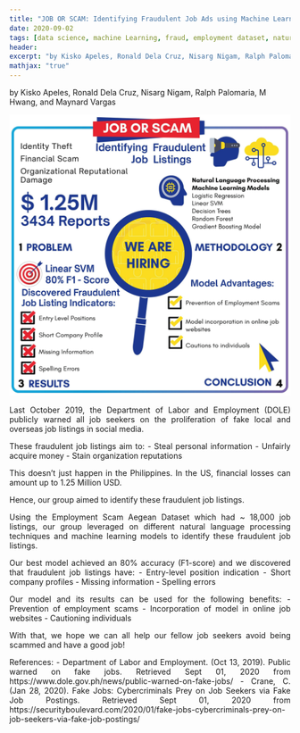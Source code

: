 ```yaml
---
title: "JOB OR SCAM: Identifying Fraudulent Job Ads using Machine Learning"
date: 2020-09-02
tags: [data science, machine Learning, fraud, employment dataset, natural language processing]
header:
excerpt: "by Kisko Apeles, Ronald Dela Cruz, Nisarg Nigam, Ralph Palomaria, M Hwang, and Maynard Vargas"
mathjax: "true"
---
```

by Kisko Apeles, Ronald Dela Cruz, Nisarg Nigam, Ralph Palomaria, M Hwang, and Maynard Vargas

![png](/images/job_or_scam.png)

<p style="text-align:justify">
Last October 2019, the Department of Labor and Employment (DOLE) publicly warned all job seekers on the proliferation of fake local and overseas job listings in social media.
</p>
<p style="text-align:justify">  
These fraudulent job listings aim to: 
- Steal personal information
- Unfairly acquire money 
- Stain organization reputations
</p>
<p style="text-align:justify">
This doesn’t just happen in the Philippines. In the US, financial losses can amount up to 1.25 Million USD.
</p>
  <p style="text-align:justify">
Hence, our group aimed to identify these fraudulent job listings. 
</p>
<p style="text-align:justify">
Using the Employment Scam Aegean Dataset which had ~ 18,000 job listings, our group leveraged on different natural language processing techniques and machine learning models to identify these fraudulent job listings.
</p>
<p style="text-align:justify">
Our best model achieved an 80% accuracy (F1-score) and we discovered that fraudulent job listings have:
- Entry-level position indication
- Short company profiles
- Missing information
- Spelling errors
</p>
<p style="text-align:justify">
Our model and its results can be used for the following benefits:
- Prevention of employment scams
- Incorporation of model in online job websites
- Cautioning individuals
</p>
  <p style="text-align:justify">
With that, we hope we can all help our fellow job seekers avoid being scammed and have a good job!
</p>
<p style="text-align:justify">
References:
- Department of Labor and Employment. (Oct 13, 2019). Public warned on fake jobs. Retrieved Sept 01, 2020 from https://www.dole.gov.ph/news/public-warned-on-fake-jobs/
- Crane, C. (Jan 28, 2020). Fake Jobs: Cybercriminals Prey on Job Seekers via Fake Job Postings. Retrieved Sept 01, 2020 from https://securityboulevard.com/2020/01/fake-jobs-cybercriminals-prey-on-job-seekers-via-fake-job-postings/
</p>
